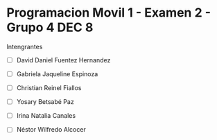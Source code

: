 # Programacion Movil 1 - Examen 2 - Grupo 4 DEC 8
Intengrantes <br>
- [ ] David Daniel Fuentez Hernandez 
- [ ] Gabriela Jaqueline Espinoza 
- [ ] Christian Reinel Fiallos 
- [ ] Yosary Betsabé Paz 
- [ ] Irina Natalia Canales 
- [ ] Néstor Wilfredo Alcocer


